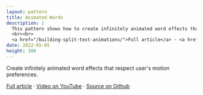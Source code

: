 ```yaml
---
layout: pattern
title: Animated Words
description: |
  This pattern shows how to create infinitely animated word effects that respect user's motion preferences.
  <br><br>
  <a href="/building-split-text-animations/">Full article</a> · <a href="https://www.youtube.com/watch?v=3hvN7bkjZBk">Video on YouTube</a> · <a href="https://github.com/argyleink/gui-challenges/tree/main/split-text">Source on Github</a>
date: 2022-05-05
height: 300
---
```


Create infinitely animated word effects that respect
user's motion preferences.

<a href="/building-split-text-animations/">Full article</a> · <a
href="https://www.youtube.com/watch?v=3hvN7bkjZBk">Video on YouTube</a> · <a
href="https://github.com/argyleink/gui-challenges/tree/main/split-text">Source
on Github</a>
